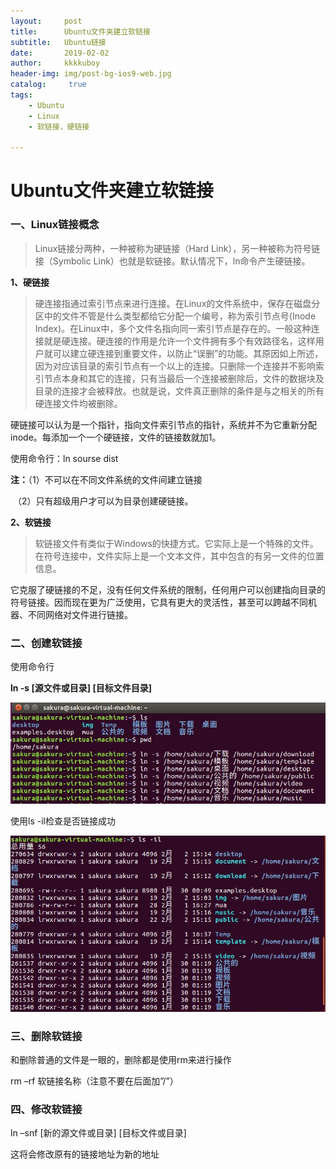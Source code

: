 ```yaml
---
layout:     post
title:      Ubuntu文件夹建立软链接
subtitle:   Ubuntu链接
date:       2019-02-02
author:     kkkkuboy
header-img: img/post-bg-ios9-web.jpg
catalog: 	 true
tags:
    - Ubuntu
    - Linux
    - 软链接，硬链接
    
---
```

# Ubuntu文件夹建立软链接



### 一、Linux链接概念

> Linux链接分两种，一种被称为硬链接（Hard Link），另一种被称为符号链接（Symbolic Link）也就是软链接。默认情况下，ln命令产生硬链接。

**1、硬链接**

> 硬连接指通过索引节点来进行连接。在Linux的文件系统中，保存在磁盘分区中的文件不管是什么类型都给它分配一个编号，称为索引节点号(Inode Index)。在Linux中，多个文件名指向同一索引节点是存在的。一般这种连接就是硬连接。硬连接的作用是允许一个文件拥有多个有效路径名，这样用户就可以建立硬连接到重要文件，以防止“误删”的功能。其原因如上所述，因为对应该目录的索引节点有一个以上的连接。只删除一个连接并不影响索引节点本身和其它的连接，只有当最后一个连接被删除后，文件的数据块及目录的连接才会被释放。也就是说，文件真正删除的条件是与之相关的所有硬连接文件均被删除。

硬链接可以认为是一个指针，指向文件索引节点的指针，系统并不为它重新分配inode。每添加一个一个硬链接，文件的链接数就加1。

使用命令行：ln  sourse dist

**注：**（1）不可以在不同文件系统的文件间建立链接

​        （2）只有超级用户才可以为目录创建硬链接。

 



**2、软链接**

> 软链接文件有类似于Windows的快捷方式。它实际上是一个特殊的文件。在符号连接中，文件实际上是一个文本文件，其中包含的有另一文件的位置信息。

它克服了硬链接的不足，没有任何文件系统的限制，任何用户可以创建指向目录的符号链接。因而现在更为广泛使用，它具有更大的灵活性，甚至可以跨越不同机器、不同网络对文件进行链接。



### 二、创建软链接

使用命令行

**ln -s [源文件或目录] [目标文件目录]**

![day6-1](https://github.com/kukksaku/kukksaku.github.io/blob/master/img/day6-1.JPG?raw=true)

使用ls -il检查是否链接成功

![day6-2](https://github.com/kukksaku/kukksaku.github.io/blob/master/img/day6-2.JPG?raw=true)



### 三、删除软链接

和删除普通的文件是一眼的，删除都是使用rm来进行操作

 rm –rf 软链接名称（注意不要在后面加”/”）



### 四、修改软链接

ln –snf  [新的源文件或目录]  [目标文件或目录]

这将会修改原有的链接地址为新的地址
